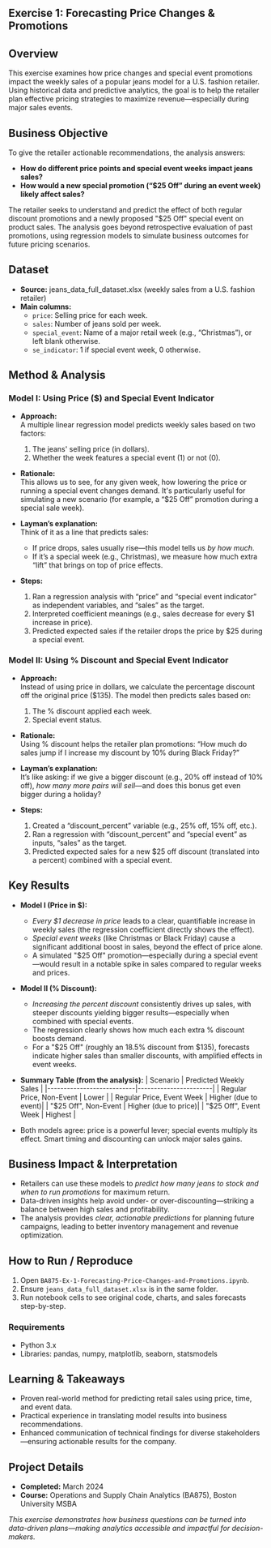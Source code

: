 ## Exercise 1: Forecasting Price Changes & Promotions

## Overview

This exercise examines how price changes and special event promotions impact the weekly sales of a popular jeans model for a U.S. fashion retailer. Using historical data and predictive analytics, the goal is to help the retailer plan effective pricing strategies to maximize revenue—especially during major sales events.

## Business Objective

To give the retailer actionable recommendations, the analysis answers:  
- **How do different price points and special event weeks impact jeans sales?**  
- **How would a new special promotion (“$25 Off” during an event week) likely affect sales?**

The retailer seeks to understand and predict the effect of both regular discount promotions and a newly proposed "$25 Off" special event on product sales. The analysis goes beyond retrospective evaluation of past promotions, using regression models to simulate business outcomes for future pricing scenarios.  

## Dataset

- **Source:** jeans_data_full_dataset.xlsx (weekly sales from a U.S. fashion retailer)
- **Main columns:**
  - `price`: Selling price for each week.
  - `sales`: Number of jeans sold per week.
  - `special_event`: Name of a major retail week (e.g., “Christmas”), or left blank otherwise.
  - `se_indicator`: 1 if special event week, 0 otherwise.

## Method & Analysis

### Model I: Using Price ($) and Special Event Indicator

- **Approach:**  
  A multiple linear regression model predicts weekly sales based on two factors:
    1. The jeans' selling price (in dollars).
    2. Whether the week features a special event (1) or not (0).  

- **Rationale:**  
  This allows us to see, for any given week, how lowering the price or running a special event changes demand. It's particularly useful for simulating a new scenario (for example, a “$25 Off” promotion during a special sale week).

- **Layman’s explanation:**  
  Think of it as a line that predicts sales:  
  - If price drops, sales usually rise—this model tells us *by how much*.
  - If it’s a special week (e.g., Christmas), we measure how much extra “lift” that brings on top of price effects.

- **Steps:**
  1. Ran a regression analysis with “price” and “special event indicator” as independent variables, and “sales” as the target.
  2. Interpreted coefficient meanings (e.g., sales decrease for every $1 increase in price).
  3. Predicted expected sales if the retailer drops the price by $25 during a special event.

### Model II: Using % Discount and Special Event Indicator

- **Approach:**  
  Instead of using price in dollars, we calculate the percentage discount off the original price ($135). The model then predicts sales based on:
    1. The % discount applied each week.
    2. Special event status.

- **Rationale:**  
  Using % discount helps the retailer plan promotions: “How much do sales jump if I increase my discount by 10% during Black Friday?”

- **Layman’s explanation:**  
  It’s like asking: if we give a bigger discount (e.g., 20% off instead of 10% off), *how many more pairs will sell*—and does this bonus get even bigger during a holiday?

- **Steps:**
  1. Created a “discount_percent” variable (e.g., 25% off, 15% off, etc.).
  2. Ran a regression with “discount_percent” and “special event” as inputs, “sales” as the target.
  3. Predicted expected sales for a new $25 off discount (translated into a percent) combined with a special event.

## Key Results

- **Model I (Price in $):**
  - *Every $1 decrease in price* leads to a clear, quantifiable increase in weekly sales (the regression coefficient directly shows the effect).
  - *Special event weeks* (like Christmas or Black Friday) cause a significant additional boost in sales, beyond the effect of price alone.
  - A simulated "$25 Off" promotion—especially during a special event—would result in a notable spike in sales compared to regular weeks and prices.

- **Model II (% Discount):**
  - *Increasing the percent discount* consistently drives up sales, with steeper discounts yielding bigger results—especially when combined with special events.
  - The regression clearly shows how much each extra % discount boosts demand.
  - For a "$25 Off" (roughly an 18.5% discount from $135), forecasts indicate higher sales than smaller discounts, with amplified effects in event weeks.

- **Summary Table (from the analysis):**
  | Scenario                  | Predicted Weekly Sales |
  |---------------------------|-----------------------|
  | Regular Price, Non-Event  | Lower                |
  | Regular Price, Event Week | Higher (due to event)|
  | "$25 Off", Non-Event      | Higher (due to price)|
  | "$25 Off", Event Week     | Highest              |

- Both models agree: price is a powerful lever; special events multiply its effect. Smart timing and discounting can unlock major sales gains.

## Business Impact & Interpretation

- Retailers can use these models to *predict how many jeans to stock and when to run promotions* for maximum return.
- Data-driven insights help avoid under- or over-discounting—striking a balance between high sales and profitability.
- The analysis provides *clear, actionable predictions* for planning future campaigns, leading to better inventory management and revenue optimization.

## How to Run / Reproduce

1. Open `BA875-Ex-1-Forecasting-Price-Changes-and-Promotions.ipynb`.
2. Ensure `jeans_data_full_dataset.xlsx` is in the same folder.
3. Run notebook cells to see original code, charts, and sales forecasts step-by-step.

### Requirements

- Python 3.x
- Libraries: pandas, numpy, matplotlib, seaborn, statsmodels

## Learning & Takeaways

- Proven real-world method for predicting retail sales using price, time, and event data.
- Practical experience in translating model results into business recommendations.
- Enhanced communication of technical findings for diverse stakeholders—ensuring actionable results for the company.

## Project Details

- **Completed:** March 2024
- **Course:** Operations and Supply Chain Analytics (BA875), Boston University MSBA

*This exercise demonstrates how business questions can be turned into data-driven plans—making analytics accessible and impactful for decision-makers.*
